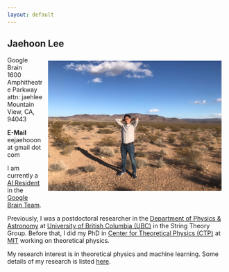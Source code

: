 ```yaml
---
layout: default
---
```

## **Jaehoon Lee**

<img align="right" style="float:center;padding:10px;" width="400" src="/image/IMG_2635.JPG">

Google Brain  
1600 Amphitheatre Parkway  
attn: jaehlee  
Mountain View, CA, 94043  

**E-Mail** eejaehooon at gmail dot com



I am currently a [AI Resident](https://ai.google/research/join-us/ai-residency) in the [Google Brain Team](https://research.google.com/teams/brain/). 

Previously, I was a postdoctoral researcher in the [Department of Physics & Astronomy](http://www.phas.ubc.ca/) 
at [University of British Columbia (UBC)](http://www.ubc.ca/) in the String Theory Group. 
Before that, I did my PhD in [Center for Theoretical Physics (CTP)](http://ctp.lns.mit.edu/) at [MIT](http://web.mit.edu/) working on theoretical physics. 

My research interest is in theoretical physics and machine learning. Some details of my research is listed [here](/research/).
